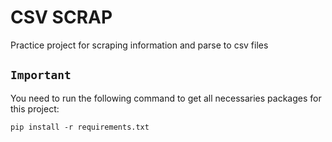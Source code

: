 # CSV SCRAP
Practice project for scraping information and parse to csv files  

## `Important`
You need to run the following command to get all necessaries packages for this project:
```
pip install -r requirements.txt
```
